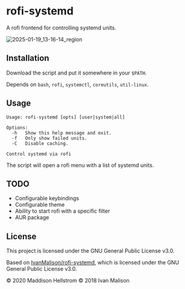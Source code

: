 # rofi-systemd

A rofi frontend for controlling systemd units.

![2025-01-19_13-16-14_region](https://github.com/user-attachments/assets/4c4cd7e8-ccf1-4756-b8e2-c4137d0c33e1)

## Installation

Download the script and put it somewhere in your `$PATH`.

Depends on `bash`, `rofi`, `systemctl`, `coreutils`, `util-linux`.

## Usage

```
Usage: rofi-systemd [opts] [user|system|all]

Options:
  -h   Show this help message and exit.
  -f   Only show failed units.
  -C   Disable caching.

Control systemd via rofi
```

The script will open a rofi menu with a list of systemd units. 

## TODO

- Configurable keybindings
- Configurable theme
- Ability to start rofi with a specific filter
- AUR package

## License

This project is licensed under the GNU General Public License v3.0.

Based on [IvanMalison/rofi-systemd](https://github.com/IvanMalison/rofi-systemd), which is licensed under the GNU General Public License v3.0.

&copy; 2020 Maddison Hellstrom
&copy; 2018 Ivan Malison

